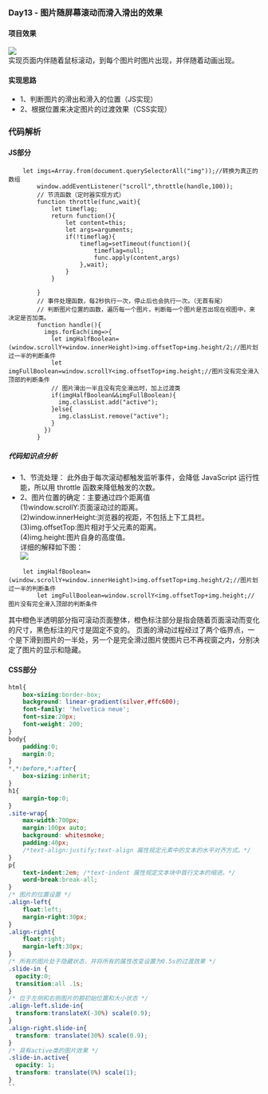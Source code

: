 ### Day13 - 图片随屏幕滚动而滑入滑出的效果
#### 项目效果
![](https://github.com/SUNNERCMS/30daysJavascript/blob/master/13%20-%20%E5%9B%BE%E7%89%87%E9%9A%8F%E5%B1%8F%E5%B9%95%E6%BB%9A%E5%8A%A8%E8%80%8C%E6%BB%91%E5%85%A5%E6%BB%91%E5%87%BA%E7%9A%84%E6%95%88%E6%9E%9C/demoshow/GIF.gif)  
实现页面内伴随着鼠标滚动，到每个图片时图片出现，并伴随着动画出现。
#### 实现思路
- 1、判断图片的滑出和滑入的位置（JS实现）  
- 2、根据位置来决定图片的过渡效果（CSS实现）
### 代码解析
#### JS部分
```JS
	let imgs=Array.from(document.querySelectorAll("img"));//转换为真正的数组
        window.addEventListener("scroll",throttle(handle,100));
        // 节流函数（定时器实现方式）
        function throttle(func,wait){
            let timeflag;
            return function(){
                let content=this;
                let args=arguments;
                if(!timeflag){
                    timeflag=setTimeout(function(){
                        timeflag=null;
                        func.apply(content,args)
                    },wait);
                }
            }

        }
        // 事件处理函数，每2秒执行一次，停止后也会执行一次。（无首有尾）
        // 判断图片位置的函数，遍历每一个图片，判断每一个图片是否出现在视图中，来决定是否加类。
        function handle(){
          imgs.forEach(img=>{
            let imgHalfBoolean=(window.scrollY+window.innerHeight)>img.offsetTop+img.height/2;//图片划过一半的判断条件
            let imgFullBoolean=window.scrollY<img.offsetTop+img.height;//图片没有完全滑入顶部的判断条件
            // 图片滑出一半且没有完全滑出时，加上过渡类
            if(imgHalfBoolean&&imgFullBoolean){
              img.classList.add("active");
            }else{
              img.classList.remove("active");
            }
          })
        }
```
##### 代码知识点分析  
- 1、节流处理： 此外由于每次滚动都触发监听事件，会降低 JavaScript 运行性能，所以用 throttle 函数来降低触发的次数。  
- 2、图片位置的确定：主要通过四个距离值  
(1)window.scrollY:页面滚动过的距离。  
(2)window.innerHeight:浏览器的视距，不包括上下工具栏。   
(3)img.offsetTop:图片相对于父元素的距离。  
(4)img.height:图片自身的高度值。  
详细的解释如下图：  
![](https://github.com/SUNNERCMS/30daysJavascript/blob/master/13%20-%20%E5%9B%BE%E7%89%87%E9%9A%8F%E5%B1%8F%E5%B9%95%E6%BB%9A%E5%8A%A8%E8%80%8C%E6%BB%91%E5%85%A5%E6%BB%91%E5%87%BA%E7%9A%84%E6%95%88%E6%9E%9C/demoshow/demo.PNG)
```JS
	let imgHalfBoolean=(window.scrollY+window.innerHeight)>img.offsetTop+img.height/2;//图片划过一半的判断条件
        let imgFullBoolean=window.scrollY<img.offsetTop+img.height;//图片没有完全滑入顶部的判断条件
```
其中橙色半透明部分指可滚动页面整体，橙色标注部分是指会随着页面滚动而变化的尺寸，黑色标注的尺寸是固定不变的。 页面的滑动过程经过了两个临界点，一个是下滑到图片的一半处，另一个是完全滑过图片使图片已不再视窗之内，分别决定了图片的显示和隐藏。
#### CSS部分
```CSS
html{
    box-sizing:border-box;
    background: linear-gradient(silver,#ffc600);
    font-family: 'helvetica neue';
    font-size:20px;
    font-weight: 200;
}
body{
    padding:0;
    margin:0;
}
*,*:before,*:after{
    box-sizing:inherit;
}
h1{
    margin-top:0;
}
.site-wrap{
    max-width:700px;
    margin:100px auto;
    background: whitesmoke;
    padding:40px;
    /*text-align:justify;text-align 属性规定元素中的文本的水平对齐方式。*/
}
p{
    text-indent:2em; /*text-indent 属性规定文本块中首行文本的缩进。*/
    word-break:break-all;
}
/* 图片的位置设置 */
.align-left{
    float:left;
    margin-right:30px;
}
.align-right{
    float:right;
    margin-left:30px;
}
/* 所有的图片处于隐藏状态，并将所有的属性改变设置为0.5s的过渡效果 */
.slide-in {
  opacity:0;
  transition:all .1s;
}
/* 位于左侧和右侧图片的额初始位置和大小状态 */
.align-left.slide-in{
  transform:translateX(-30%) scale(0.9);
}
.align-right.slide-in{
  transform: translate(30%) scale(0.9);
}
/* 具有active类的图片效果 */
.slide-in.active{
  opacity: 1;
  transform: translate(0%) scale(1);
}
``

